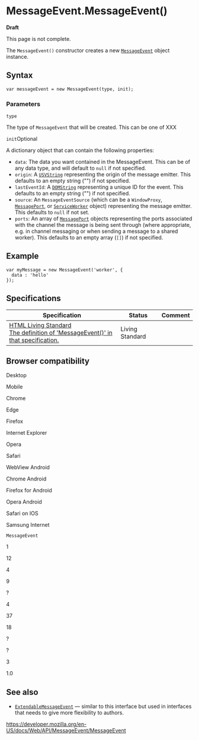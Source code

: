MessageEvent.MessageEvent()
===========================

**Draft**

This page is not complete.

The `MessageEvent()` constructor creates a new [`MessageEvent`](../messageevent) object instance.

Syntax
------

    var messageEvent = new MessageEvent(type, init);

### Parameters

`type`

The type of `MessageEvent` that will be created. This can be one of XXX

`init`<span class="badge inline optional">Optional</span>

A dictionary object that can contain the following properties:

-   `data`: The data you want contained in the MessageEvent. This can be of any data type, and will default to `null` if not specified.
-   `origin`: A [`USVString`](../usvstring) representing the origin of the message emitter. This defaults to an empty string ("") if not specified.
-   `lastEventId`: A [`DOMString`](../domstring) representing a unique ID for the event. This defaults to an empty string ("") if not specified.
-   `source`: An `MessageEventSource` (which can be a <span class="page-not-created">`WindowProxy`</span>, [`MessagePort`](../messageport), or [`ServiceWorker`](../serviceworker) object) representing the message emitter. This defaults to `null` if not set.
-   `ports`: An array of [`MessagePort`](../messageport) objects representing the ports associated with the channel the message is being sent through (where appropriate, e.g. in channel messaging or when sending a message to a shared worker). This defaults to an empty array (`[]`) if not specified.

Example
-------

    var myMessage = new MessageEvent('worker', {
      data : 'hello'
    });

Specifications
--------------

<table><thead><tr class="header"><th>Specification</th><th>Status</th><th>Comment</th></tr></thead><tbody><tr class="odd"><td><a href="https://html.spec.whatwg.org/multipage/#dom-event-constructor">HTML Living Standard<br />
<span class="small">The definition of 'MessageEvent()' in that specification.</span></a></td><td><span class="spec-living">Living Standard</span></td><td></td></tr></tbody></table>

Browser compatibility
---------------------

Desktop

Mobile

Chrome

Edge

Firefox

Internet Explorer

Opera

Safari

WebView Android

Chrome Android

Firefox for Android

Opera Android

Safari on IOS

Samsung Internet

`MessageEvent`

1

12

4

9

?

4

37

18

?

?

3

1.0

See also
--------

-   [`ExtendableMessageEvent`](../extendablemessageevent) — similar to this interface but used in interfaces that needs to give more flexibility to authors.

<a href="https://developer.mozilla.org/en-US/docs/Web/API/MessageEvent/MessageEvent" class="_attribution-link">https://developer.mozilla.org/en-US/docs/Web/API/MessageEvent/MessageEvent</a>
